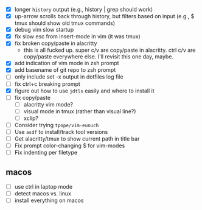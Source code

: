 - [x] longer `history` output (e.g., history | grep <old-command-here> should work)
- [x] up-arrow scrolls back through history, but filters based on input (e.g., $ tmux should show old tmux commands)
- [x] debug vim slow startup
- [x] fix slow esc from insert-mode in vim (it was tmux)
- [x] fix broken copy/paste in alacritty
  - this is all fucked up. super c/v are copy/paste in alacritty. ctrl c/v are copy/paste everywhere else. I'll revisit this one day, maybe.
- [x] add indication of vim mode in zsh prompt
- [x] add basename of git repo to zsh prompt
- [ ] only include set -x output in dotfiles log file
- [ ] fix ctrl+c breaking prompt
- [x] figure out how to use `jdtls` easily and where to install it
- [ ] fix copy/paste
  - [ ] alacritty vim mode? 
  - [ ] visual mode in tmux (rather than visual line?)
  - [ ] xclip?
- [ ] Consider trying `tpope/vim-eunuch`
- [ ] Use `asdf` to install/track tool versions
- [ ] Get alacritty/tmux to show current path in title bar
- [ ] Fix prompt color-changing $ for vim-modes
- [ ] Fix indenting per filetype

## macos
- [ ] use ctrl in laptop mode
- [ ] detect macos vs. linux
- [ ] install everything on macos
